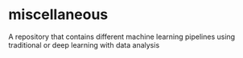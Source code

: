 # miscellaneous
A repository that contains different machine learning pipelines using traditional or deep learning with data analysis
